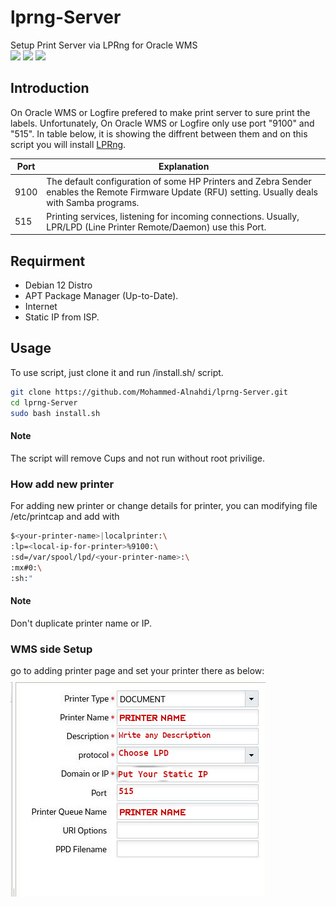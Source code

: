 # lprng-Server
Setup Print Server via LPRng for Oracle WMS 
<br />
<img src="https://img.shields.io/badge/Debian-A81D33?style=for-the-badge&logo=debian&logoColor=white" />
<img src="https://img.shields.io/badge/Oracle-F80000?style=for-the-badge&logo=Oracle&logoColor=white" /> 
<img src="https://img.shields.io/badge/Linux-FCC624?style=for-the-badge&logo=linux&logoColor=black" />

## Introduction
On Oracle WMS or Logfire prefered to make print server to sure print the labels. Unfortunately, On Oracle WMS or Logfire only use port "9100" and "515". In table below, it is showing the diffrent between them and on this script you will install [LPRng](https://lprng.sourceforge.net/).

| Port | Explanation                                                                                                                                         |
|------|-----------------------------------------------------------------------------------------------------------------------------------------------------|
| 9100 | The default configuration of some HP Printers and Zebra Sender enables the Remote Firmware Update (RFU) setting. Usually deals with Samba programs. |
| 515  | Printing services, listening for incoming connections. Usually, LPR/LPD (Line Printer Remote/Daemon) use this Port.                                 |

## Requirment

* Debian 12 Distro
* APT Package Manager (Up-to-Date).
* Internet
* Static IP from ISP. 

## Usage
To use script, just clone it and run /install.sh/ script.

``` bash
git clone https://github.com/Mohammed-Alnahdi/lprng-Server.git
cd lprng-Server
sudo bash install.sh
```

#### Note
The script will remove Cups and not run without root privilige.

### How add new printer
For adding new printer or change details for printer, you can modifying file /etc/printcap and add <your-printer-name> with <local-ip-for-printer>

``` bash
$<your-printer-name>|localprinter:\
:lp=<local-ip-for-printer>%9100:\
:sd=/var/spool/lpd/<your-printer-name>:\
:mx#0:\
:sh:" 
```

#### Note
Don't duplicate printer name or IP.

### WMS side Setup
go to adding printer page and set your printer there as below: 
<br />
<img src="images/print_option.jpg" />

